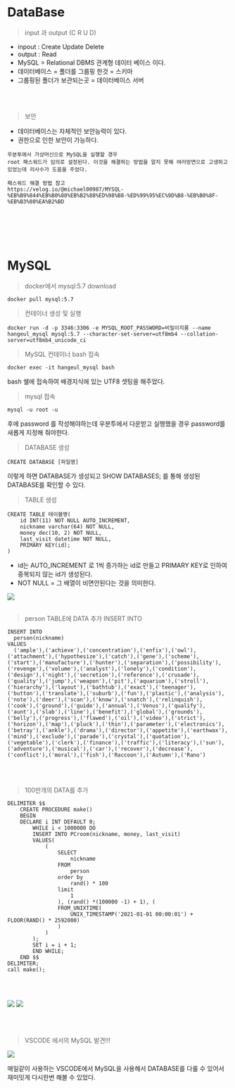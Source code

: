 # DataBase

> input 과 output (C R U D)

- inpout : Create Update Delete
- output : Read
- MySQL = Relational DBMS 관계형 데이터 베이스 이다.
- 데이터베이스 = 폴더를 그룹핑 한것 = 스키마
- 그룹핑된 폴더가 보관되는곳 = 데이터베이스 서버

<br></br>

> 보안

- 데이터베이스는 자체적인 보안능력이 있다.
- 권한으로 인한 보안이 가능하다.

```
우분투에서 가상머신으로 MySQL을 실행할 경우
root 패스워드가 임의로 설정된다. 이것을 해결하는 방법을 알지 못해 여러방면으로 고생하고 있었는데 리사수가 도움을 주었다.

패스워드 해결 방법 참고
https://velog.io/@michael00987/MYSQL-%EB%B9%844%EB%B0%80%EB%B2%88%ED%98%B8-%ED%99%95%EC%9D%B8-%EB%B0%8F-%EB%B3%80%EA%B2%BD
```

<br></br>
<br></br>

# MySQL

> docker에서 mysql:5.7 download

```
docker pull mysql:5.7
```

> 컨테이너 생성 및 실행

```
docker run -d -p 3346:3306 -e MYSQL_ROOT_PASSWORD=비밀이지롱 --name hangeul_mysql mysql:5.7 --character-set-server=utf8mb4 --collation-server=utf8mb4_unicode_ci
```

> MySQL 컨테이너 bash 접속

```
docker exec -it hangeul_mysql bash
```

bash 쉘에 접속하여 배경지식에 있는 UTF8 셋팅을 해주었다.

> mysql 접속

```
mysql -u root -u
```

후에 password 를 작성해야하는데 우분투에서 다운받고 실행했을 경우 password를 새롭게 지정해 줘야한다.

> DATABASE 생성

```
CREATE DATABASE [파일명]
```

이렇게 하면 DATABASE가 생성되고 SHOW DATABASES; 를 통해 생성된 DATABASE를 확인할 수 있다.

> TABLE 생성

```
CREATE TABLE 테이블명(
    id INT(11) NOT NULL AUTO_INCREMENT,
    nickname varchar(64) NOT NULL,
    money dec(10, 2) NOT NULL,
    last_visit datetime NOT NULL,
    PRIMARY KEY(id);
)
```

- id는 AUTO_INCREMENT 로 1씩 증가하는 id로 만들고 PRIMARY KEY로 인하여 중복되지 않는 id가 생성된다.
- NOT NULL = 그 배열이 비면안된다는 것을 의미한다.

<img src="https://i.ibb.co/1bPsJfD/5-PRIMARY.jpg">
<br></br>

> person TABLE에 DATA 추가 INSERT INTO

```
INSERT INTO
  person(nickname)
VALUES
  ('ample'),('achieve'),('concentration'),('enfix'),('owl'),('attachment'),('hypothesize'),('catch'),('gene'),('scheme'),('start'),('manufacture'),('hunter'),('separation'),('possibility'),('revenge'),('volume'),('analyst'),('lonely'),('condition'),('design'),('night'),('secretion'),('reference'),('crusade'),('quality'),('jump'),('weapon'),('pit'),('aquarium'),('stroll'),('hierarchy'),('layout'),('bathtub'),('exact'),('teenager'),('button'),('translate'),('suburb'),('fun'),('plastic'),('analysis'),('note'),('deer'),('scan'),('know'),('snatch'),('relinquish'),('cook'),('ground'),('guide'),('annual'),('Venus'),('qualify'),('aunt'),('slab'),('line'),('benefit'),('global'),('grounds'),('belly'),('progress'),('flawed'),('oil'),('video'),('strict'),('horizon'),('map'),('pluck'),('thin'),('parameter'),('electronics'),('betray'),('ankle'),('drama'),('director'),('appetite'),('earthwax'),('mind'),('exclude'),('parade'),('crystal'),('quotation'),('vegetable'),('clerk'),('finance'),('traffic'),('literacy'),('sun'),('adventure'),('musical'),('car'),('recover'),('decrease'),('conflict'),('moral'),('fish'),('Raccoon'),('Autumn'),('Rano')
```

<br></br>

> 100만개의 DATA를 추가

```
DELIMITER $$
    CREATE PROCEDURE make()
    BEGIN
    DECLARE i INT DEFAULT 0;
        WHILE i < 1000000 DO
        INSERT INTO PCroom(nickname, money, last_visit)
        VALUES(
            (
                SELECT
                    nickname
                FROM
                    person
                order by
                    rand() * 100
                limit
                    1
                ), (rand() *(100000 -1) + 1), (
                FROM_UNIXTIME(
                    UNIX_TIMESTAMP('2021-01-01 00:00:01') + FLOOR(RAND() * 2592000)
                )
            )
        );
        SET i = i + 1;
        END WHILE;
    END $$
DELIMITER;
call make();
```

<br></br>

<img src="https://i.ibb.co/tmWkCrH/6-DATA.jpg">
<img src="https://i.ibb.co/8N4G6jt/7-100.jpg">

<br></br>

> VSCODE 에서의 MySQL 발견!!!

<img src="https://i.ibb.co/vvsmrYk/VSCODE.jpg">

매일같이 사용하는 VSCODE에서 MySQL을 사용해서 DATABASE를 다룰 수 있어서 재미잇게 다시한번 해볼 수 있었다.
